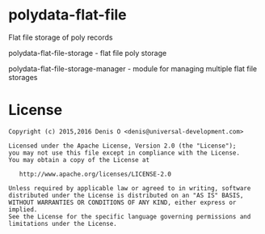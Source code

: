 # polydata-flat-file

Flat file storage of poly records

polydata-flat-file-storage - flat file poly storage

polydata-flat-file-storage-manager - module for managing multiple flat file storages


License
=======
 
    Copyright (c) 2015,2016 Denis O <denis@universal-development.com>
 
    Licensed under the Apache License, Version 2.0 (the "License");
    you may not use this file except in compliance with the License.
    You may obtain a copy of the License at
 
       http://www.apache.org/licenses/LICENSE-2.0
 
    Unless required by applicable law or agreed to in writing, software
    distributed under the License is distributed on an "AS IS" BASIS,
    WITHOUT WARRANTIES OR CONDITIONS OF ANY KIND, either express or implied.
    See the License for the specific language governing permissions and
    limitations under the License.
